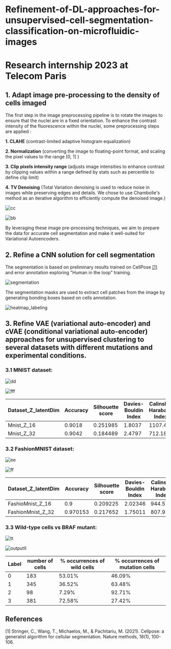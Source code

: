 # Refinement-of-DL-approaches-for-unsupervised-cell-segmentation-classification-on-microfluidic-images
# Research internship 2023 at Telecom Paris



## 1. Adapt image pre-processing to the density of cells imaged

The first step in the image preprocessing pipeline is to rotate the images to ensure that the nuclei are in a fixed orientation. 
To enhance the contrast intensity of the fluorescence within the nuclei, some preprocessing steps are applied :
    
**1. CLAHE** (contrast-limited adaptive histogram equalization)

**2. Normalization** (converting the image to floating-point format, and scaling the pixel values to the range [0, 1] )

**3. Clip pixels intensity range** (adjusts image intensities to enhance contrast by clipping values within a range defined by stats such as percentile to define clip limit)

**4. TV Denoising** (Total Variation denoising is used to reduce noise in images while preserving edges and details. We chose to use Chambolle's method as an iterative algorithm to efficiently compute the denoised image.)


![cc](https://github.com/souheib1/Refinement-of-DL-approaches-for-unsupervised-cell-segmentation-classification-on-microfluidic-images/assets/73786465/450dfce0-d1ac-428c-a84e-8b62b5aedbcd)

![bb](https://github.com/souheib1/Refinement-of-DL-approaches-for-unsupervised-cell-segmentation-classification-on-microfluidic-images/assets/73786465/a635f9b0-90db-40fd-ba11-7a830d8d627a)

By leveraging these image pre-processing techniques, we aim to prepare the data for accurate cell segmentation and make it well-suited for Variational Autoencoders. 

## 2. Refine a CNN solution for cell segmentation 
The segmentation is based on preliminary results trained on CellPose [[1]](#1) and error annotation exploring "Human in the loop" training.

![segmentation](https://github.com/souheib1/Refinement-of-DL-approaches-for-unsupervised-cell-segmentation-classification-on-microfluidic-images/assets/73786465/8c5ac525-6480-410e-aff8-4741fee998df)

The segmentation masks are used to extract cell patches from the image by generating bonding boxes based on cells annotation.

![heatmap_labeling](https://github.com/souheib1/Refinement-of-DL-approaches-for-unsupervised-cell-segmentation-classification-on-microfluidic-images/assets/73786465/67bfa7c8-9b01-4adf-9882-816dec1164e6)


## 3. Refine VAE (variational auto-encoder) and cVAE (conditional variational auto-encoder) approaches for unsupervised clustering to several datasets with different mutations and experimental conditions.

### 3.1 MNIST dataset: 

![dd](https://github.com/souheib1/Refinement-of-DL-approaches-for-unsupervised-cell-segmentation-classification-on-microfluidic-images/assets/73786465/16de79c2-d915-42df-b045-b9c5b2ba90c8)

![fff](https://github.com/souheib1/Refinement-of-DL-approaches-for-unsupervised-cell-segmentation-classification-on-microfluidic-images/assets/73786465/5130039a-d1d0-40b3-9ac3-ef8ee82a0b33)


| Dataset_Z_latentDim  | Accuracy | Silhouette score | Davies-Bouldin Index | Calinski-Harabasz Index |
| ------------- | ------------- | ------------- | ------------- | ------------- |
| Mnist_Z_16  | 0.9018  | 0.251985  | 1.8037  | 1107.44  |
| Mnist_Z_32  | 0.9042 |  0.184489 | 2.4797  |  712.183 |


### 3.2 FashionMNIST dataset:

![ee](https://github.com/souheib1/Refinement-of-DL-approaches-for-unsupervised-cell-segmentation-classification-on-microfluidic-images/assets/73786465/58692ffe-d72c-41b9-8999-cedf2cc319d0)

![ff](https://github.com/souheib1/Refinement-of-DL-approaches-for-unsupervised-cell-segmentation-classification-on-microfluidic-images/assets/73786465/c8f46a5e-5284-4c8c-9f3c-aed652751686)


| Dataset_Z_latentDim  | Accuracy | Silhouette score | Davies-Bouldin Index | Calinski-Harabasz Index |
| ------------- | ------------- | ------------- | ------------- | ------------- |
| FashioMnist_Z_16  | 0.9  |  0.209225  | 2.02346  | 944.545  |
| FashionMnist_Z_32   |     0.970153      |     0.217652 | 1.75011 |  807.943 |

### 3.3 Wild-type cells vs BRAF mutant:

![tt](https://github.com/souheib1/Refinement-of-DL-approaches-for-unsupervised-cell-segmentation-classification-on-microfluidic-images/assets/73786465/ec6c051b-8f82-493e-8fe4-710a084ba9fc)

![outputII](https://github.com/souheib1/Refinement-of-DL-approaches-for-unsupervised-cell-segmentation-classification-on-microfluidic-images/assets/73786465/6c798f6b-85cc-4505-9c57-923549a0f590)


| Label | number of cells | % occurrences of wild cells | % occurrences of mutation cells |
| ------------- | ------------- | ------------- | ------------- | 
| 0 | 183 | 53.01% | 46.09% |
| 1 | 345 | 36.52% | 63.48% |
| 2 | 98 | 7.29% | 92.71% |
| 3 | 381 | 72.58% | 27.42% |

## References
<a id="1">[1]</a> 
Stringer, C., Wang, T., Michaelos, M., & Pachitariu, M. (2021). 
Cellpose: a generalist algorithm for cellular segmentation. 
Nature methods, 18(1), 100-106.
